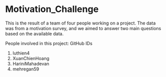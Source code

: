 # Motivation_Challenge
This is the result of a team of four people working on a project. The data was from a motivation survey, and we aimed to answer two main questions based on the available data.

People involved in this project:
GitHub IDs
1) luthien4    
2) XuanChienHoang
3) HariniMahadevan
4) mehregan59

